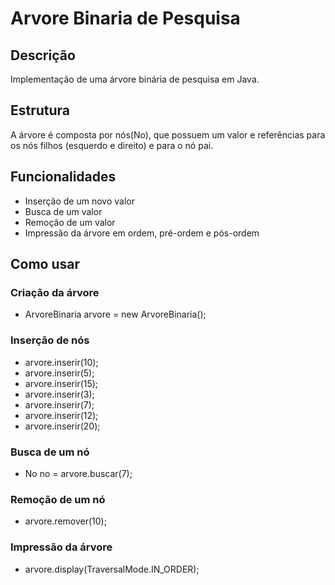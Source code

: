# Arvore Binaria de Pesquisa

## Descrição

Implementação de uma árvore binária de pesquisa em Java.

## Estrutura

A árvore é composta por nós(No), que possuem um valor e referências para os nós filhos (esquerdo e direito) e para o nó pai.

## Funcionalidades

- Inserção de um novo valor
- Busca de um valor
- Remoção de um valor
- Impressão da árvore em ordem, pré-ordem e pós-ordem

## Como usar

### Criação da árvore

- ArvoreBinaria arvore = new ArvoreBinaria();

### Inserção de nós

- arvore.inserir(10);
- arvore.inserir(5);
- arvore.inserir(15);
- arvore.inserir(3);
- arvore.inserir(7);
- arvore.inserir(12);
- arvore.inserir(20);

### Busca de um nó

- No no = arvore.buscar(7);

### Remoção de um nó

- arvore.remover(10);

### Impressão da árvore

- arvore.display(TraversalMode.IN_ORDER);
